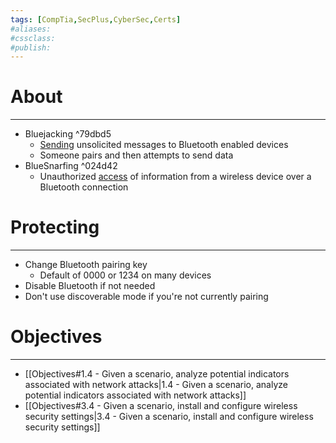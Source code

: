 ```yaml
---
tags: [CompTia,SecPlus,CyberSec,Certs]
#aliases:
#cssclass:
#publish:
---
```


# About
---
- Bluejacking ^79dbd5
	- <u>Sending</u> unsolicited messages to Bluetooth enabled devices
	- Someone pairs and then attempts to send data
- BlueSnarfing ^024d42
	- Unauthorized <u>access</u> of information from a wireless device over a Bluetooth connection

# Protecting
---
- Change Bluetooth pairing key
	- Default of 0000 or 1234 on many devices
- Disable Bluetooth if not needed
- Don't use discoverable mode if you're not currently pairing

# Objectives
---
- [[Objectives#1.4 - Given a scenario, analyze potential indicators associated with network attacks|1.4 - Given a scenario, analyze potential indicators associated with network attacks]]
- [[Objectives#3.4 - Given a scenario, install and configure wireless security settings|3.4 - Given a scenario, install and configure wireless security settings]]